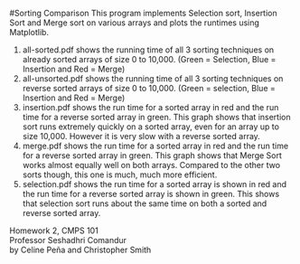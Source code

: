 #Sorting Comparison
This program implements Selection sort, Insertion Sort and Merge sort on various arrays and plots the runtimes using Matplotlib. <br>

1) all-sorted.pdf shows the running time of all 3 sorting techniques on already sorted arrays of size 0 to 10,000. (Green = Selection, Blue = Insertion and Red = Merge)<br>
2) all-unsorted.pdf shows the running time of all 3 sorting techniques on reverse sorted arrays of size 0 to 10,000. (Green = selection, Blue = Insertion and Red = Merge) <br>
3) insertion.pdf shows the run time for a sorted array in red and the run time for a reverse sorted array in green. This graph shows that insertion sort runs extremely quickly on a sorted array, even for an array up to size 10,000. However it is very slow with a reverse sorted array. <br>
4) merge.pdf shows the run time for a sorted array in red and the run time for a reverse sorted array in green. This graph shows that Merge Sort works almost equally well on both arrays. Compared to the other two sorts though, this one is much, much more efficient.<br>
5) selection.pdf shows the run time for a sorted array is shown in red and the run time for a reverse sorted array is shown in green. This shows that selection sort runs about the same time on both a sorted and reverse sorted array. <br>

Homework 2, CMPS 101 <br>
Professor Seshadhri Comandur <br>
by Celine Peña and Christopher Smith
